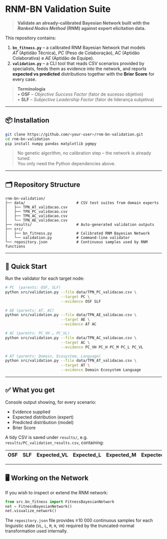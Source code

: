 # **RNM-BN Validation Suite**

> **Validate an already-calibrated Bayesian Network built with the _Ranked Nodes Method_ (RNM) against expert elicitation data.**

This repository contains:

1. **`bn_fitness.py`** – a calibrated RNM Bayesian Network that models  
   *AT* (Aptidão Técnica), *PC* (Peso de Colaboração), *AC* (Aptidão Colaborativa) e *AE* (Aptidão de Equipe).
2. **`validation.py`** – a CLI tool that reads CSV scenarios provided by specialists, feeds them as evidence into the network, and reports **expected vs predicted** distributions together with the **Brier Score** for every case.

> **Terminologia**  
> • **OSF** – *Objective Success Factor* (fator de sucesso objetivo)  
> • **SLF** – *Subjective Leadership Factor* (fator de liderança subjetiva)

---

## 📦 Installation

```bash
git clone https://github.com/<your-user>/rnm-bn-validation.git
cd rnm-bn-validation
pip install numpy pandas matplotlib pgmpy
```

> No genetic algorithm, no calibration step – the network is already tuned.  
> You only need the Python dependencies above.

---

## 🗂️ Repository Structure

```
rnm-bn-validation/
├── data/                       # CSV test suites from domain experts
│   ├── TPN_AT_validacao.csv
│   ├── TPN_PC_validacao.csv
│   ├── TPN_AC_validacao.csv
│   └── TPN_AE_validacao.csv
├── results/                    # Auto-generated validation outputs
├── src/
│   ├── bn_fitness.py           # Calibrated RNM Bayesian Network
│   └── validation.py           # Command-line validator
└── repository.json             # Continuous samples used by RNM functions
```

---

## 🚀 Quick Start

Run the validator for each target node:

```bash
# PC  (parents: OSF, SLF)
python src/validation.py --file data/TPN_PC_validacao.csv \
                         --target PC \
                         --evidence OSF SLF

# AE (parents: AT, AC)
python src/validation.py --file data/TPN_AE_validacao.csv \
                         --target AE \
                         --evidence AT AC

# AC (parents: PC_VH … PC_VL)
python src/validation.py --file data/TPN_AC_validacao.csv \
                         --target AC \
                         --evidence PC_VH PC_H PC_M PC_L PC_VL

# AT (parents: Domain, Ecosystem, Language)
python src/validation.py --file data/TPN_AT_validacao.csv \
                         --target AT \
                         --evidence Domain Ecosystem Language
```

---

## ✅ What you get

Console output showing, for every scenario:

- Evidence supplied  
- Expected distribution (expert)  
- Predicted distribution (model)  
- Brier Score

A tidy CSV is saved under `results/`, e.g. `results/PC_validation_results.csv`, containing:

| OSF | SLF | Expected_VL | Expected_L | Expected_M | Expected_H | Expected_VH | Calculated_VL | … | Brier_Score |
|-----|-----|--------------|------------|------------|------------|--------------|----------------|---|--------------|

---

## 🖥️ Working on the Network

If you wish to inspect or extend the RNM network:

```python
from src.bn_fitness import FitnessBayesianNetwork
net = FitnessBayesianNetwork()
net.visualize_network()
```

The `repository.json` file provides ≥10 000 continuous samples for each linguistic state (`VL`, `L`, `M`, `H`, `VH`) required by the truncated-normal transformation used internally.
